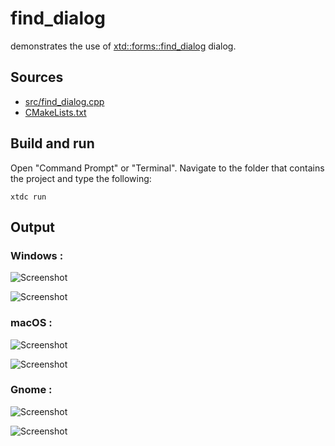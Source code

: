# find_dialog

demonstrates the use of [xtd::forms::find_dialog](https://gammasoft71.github.io/xtd/reference_guides/latest/classxtd_1_1forms_1_1find__dialog.html) dialog.

## Sources

* [src/find_dialog.cpp](src/find_dialog.cpp)
* [CMakeLists.txt](CMakeLists.txt)

## Build and run

Open "Command Prompt" or "Terminal". Navigate to the folder that contains the project and type the following:

```shell
xtdc run
```

## Output

### Windows :

![Screenshot](../../../../docs/pictures/examples/find_dialog_w.png)

![Screenshot](../../../../docs/pictures/examples/find_dialog_wd.png)

### macOS :

![Screenshot](../../../../docs/pictures/examples/find_dialog_m.png)

![Screenshot](../../../../docs/pictures/examples/find_dialog_md.png)

### Gnome :

![Screenshot](../../../../docs/pictures/examples/find_dialog_g.png)

![Screenshot](../../../../docs/pictures/examples/find_dialog_gd.png)
